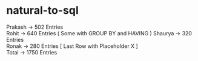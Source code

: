 # natural-to-sql
Prakash -> 502 Entries <br>
Rohit -> 640 Entries ( Some with GROUP BY and HAVING )
Shaurya -> 320 Entries <br>
Ronak -> 280 Entries [ Last Row with Placeholder X ] <br>
Total -> 1750 Entries
